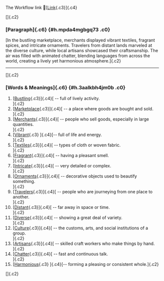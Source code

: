 The Workflow link
👏[[Link](https://www.google.com/url?q=http://www.google.com&sa=D&source=editors&ust=1760818609272089&usg=AOvVaw3iD4Jc_JXBu8ks3Y2wfiwG){.c3}]{.c4}

[]{.c2}

### [Paragraph]{.c6} {#h.mpda4mgbgq73 .c0}

[In the bustling marketplace, merchants displayed vibrant textiles,
fragrant spices, and intricate ornaments. Travelers from distant lands
marveled at the diverse culture, while local artisans showcased their
craftsmanship. The air was filled with animated chatter, blending
languages from across the world, creating a lively yet harmonious
atmosphere.]{.c2}

------------------------------------------------------------------------

[]{.c2}

### [Words & Meanings]{.c6} {#h.3aalkbh4jm0b .c0}

1.  [[Bustling](https://www.google.com/url?q=http://www.google.com&sa=D&source=editors&ust=1760818609273203&usg=AOvVaw32cVty_aGFIRGylM8m_xhK){.c3}]{.c4}[ --
    full of lively activity.\
    ]{.c2}
2.  [[Marketplace](https://www.google.com/url?q=http://www.google.com&sa=D&source=editors&ust=1760818609273404&usg=AOvVaw3I3N6ZP7dZ87kZ6-P27JfL){.c3}]{.c4}[ --
    a place where goods are bought and sold.\
    ]{.c2}
3.  [[Merchants](https://www.google.com/url?q=http://www.google.com&sa=D&source=editors&ust=1760818609273612&usg=AOvVaw11audtR6xQf3oGGxpskj5r){.c3}]{.c4}[ --
    people who sell goods, especially in large quantities.\
    ]{.c2}
4.  [[Vibrant](https://www.google.com/url?q=http://www.google.com&sa=D&source=editors&ust=1760818609273858&usg=AOvVaw28L8fB1F-rcHO6DxfdWlsM){.c3}
    ]{.c4}[-- full of life and energy.\
    ]{.c2}
5.  [[Textiles](https://www.google.com/url?q=http://www.google.com&sa=D&source=editors&ust=1760818609274033&usg=AOvVaw0cxnHsPMN1EJHujt15LvZZ){.c3}]{.c4}[ --
    types of cloth or woven fabric.\
    ]{.c2}
6.  [[Fragrant](https://www.google.com/url?q=http://www.google.com&sa=D&source=editors&ust=1760818609274224&usg=AOvVaw0W2NGzmWxctWMcTD8JAEUW){.c3}]{.c4}[ --
    having a pleasant smell.\
    ]{.c2}
7.  [[Intricate](https://www.google.com/url?q=http://www.google.com&sa=D&source=editors&ust=1760818609274404&usg=AOvVaw3gleZcKmy5bP16hKLwZf82){.c3}]{.c4}[ --
    very detailed or complex.\
    ]{.c2}
8.  [[Ornaments](https://www.google.com/url?q=http://www.google.com&sa=D&source=editors&ust=1760818609274588&usg=AOvVaw2SLCA34hkTVAqTgA7fNGaX){.c3}]{.c4}[ --
    decorative objects used to beautify something.\
    ]{.c2}
9.  [[Travelers](https://www.google.com/url?q=http://www.google.com&sa=D&source=editors&ust=1760818609274758&usg=AOvVaw0wa0chjV0_SgMlLPw8AIsq){.c3}]{.c4}[ --
    people who are journeying from one place to another.\
    ]{.c2}
10. [[Distant](https://www.google.com/url?q=http://www.google.com&sa=D&source=editors&ust=1760818609274963&usg=AOvVaw09e36bp7fO7-rLDrmzHU5G){.c3}]{.c4}[ --
    far away in space or time.\
    ]{.c2}
11. [[Diverse](https://www.google.com/url?q=http://www.google.com&sa=D&source=editors&ust=1760818609275114&usg=AOvVaw1yCjiQX1CohbXGpeAuKCXV){.c3}]{.c4}[ --
    showing a great deal of variety.\
    ]{.c2}
12. [[Culture](https://www.google.com/url?q=http://www.google.com&sa=D&source=editors&ust=1760818609275303&usg=AOvVaw2ayJ5AkheRvvtE1FAP64KC){.c3}]{.c4}[ --
    the customs, arts, and social institutions of a group.\
    ]{.c2}
13. [[Artisans](https://www.google.com/url?q=http://www.google.com&sa=D&source=editors&ust=1760818609275561&usg=AOvVaw10on_lcSWRD81nUQj1hswV){.c3}]{.c4}[ --
    skilled craft workers who make things by hand.\
    ]{.c2}
14. [[Chatter](https://www.google.com/url?q=http://www.google.com&sa=D&source=editors&ust=1760818609275779&usg=AOvVaw1sFTKUlZ_oQL7fJR_Xj1YU){.c3}]{.c4}[ --
    fast and continuous talk.\
    ]{.c2}
15. [[Harmonious](https://www.google.com/url?q=http://www.google.com&sa=D&source=editors&ust=1760818609275966&usg=AOvVaw17s8FjKaoykB3ps7HKJQHc){.c3}
    ]{.c4}[-- forming a pleasing or consistent whole.]{.c2}

[]{.c2}
